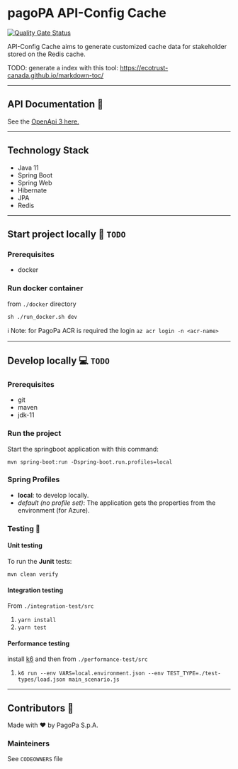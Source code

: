 # pagoPA API-Config Cache

[![Quality Gate Status](https://sonarcloud.io/api/project_badges/measure?project=pagopa_pagopa-api-config-cache&metric=alert_status)](https://sonarcloud.io/dashboard?id=TODO-set-your-id)

API-Config Cache aims to generate customized cache data for stakeholder stored on the Redis cache.

TODO: generate a index with this tool: https://ecotrust-canada.github.io/markdown-toc/

---

## API Documentation 📖

See the [OpenApi 3 here.](https://raw.githubusercontent.com/pagopa/pagopa-api-config-cache/main/openapi/openapi.json)

---

## Technology Stack

- Java 11
- Spring Boot
- Spring Web
- Hibernate
- JPA
- Redis

---

## Start project locally 🚀 `TODO`

### Prerequisites

- docker 

### Run docker container

from `./docker` directory

`sh ./run_docker.sh dev`

ℹ️ Note: for PagoPa ACR is required the login `az acr login -n <acr-name>`

---

## Develop locally 💻 `TODO`

### Prerequisites

- git
- maven
- jdk-11

### Run the project

Start the springboot application with this command:

`mvn spring-boot:run -Dspring-boot.run.profiles=local`

### Spring Profiles

- **local**: to develop locally.
- _default (no profile set)_: The application gets the properties from the environment (for Azure).

### Testing 🧪

#### Unit testing

To run the **Junit** tests:

`mvn clean verify`

#### Integration testing

From `./integration-test/src`

1. `yarn install`
2. `yarn test`

#### Performance testing

install [k6](https://k6.io/) and then from `./performance-test/src`

1. `k6 run --env VARS=local.environment.json --env TEST_TYPE=./test-types/load.json main_scenario.js`

---

## Contributors 👥

Made with ❤️ by PagoPa S.p.A.

### Mainteiners

See `CODEOWNERS` file
